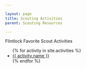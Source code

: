 ```yaml
---

layout: page
title: Scouting Activities
parent: Scouting Resources

---
```


Flintlock Favorite Scout Activities

<ul>
{% for activity in site.activities %}
<li>
    <a href="{{ site.baseurl }}/{{ activity.url }}">
        {{ activity.name }}
    </a>
</li>
{% endfor %}
</ul>